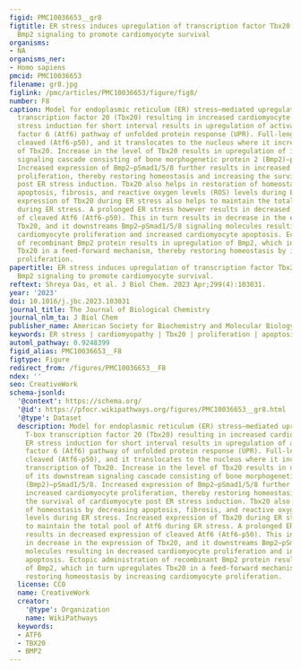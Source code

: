 ```yaml
---
figid: PMC10036653__gr8
figtitle: ER stress induces upregulation of transcription factor Tbx20 and downstream
  Bmp2 signaling to promote cardiomyocyte survival
organisms:
- NA
organisms_ner:
- Homo sapiens
pmcid: PMC10036653
filename: gr8.jpg
figlink: /pmc/articles/PMC10036653/figure/fig8/
number: F8
caption: Model for endoplasmic reticulum (ER) stress–mediated upregulation of T-box
  transcription factor 20 (Tbx20) resulting in increased cardiomyocyte survival. ER
  stress induction for short interval results in upregulation of activating transcription
  factor 6 (Atf6) pathway of unfolded protein response (UPR). Full-length Atf6 is
  cleaved (Atf6-p50), and it translocates to the nucleus where it increases the transcription
  of Tbx20. Increase in the level of Tbx20 results in upregulation of its downstream
  signaling cascade consisting of bone morphogenetic protein 2 (Bmp2)–pSmad1/5/8.
  Increased expression of Bmp2–pSmad1/5/8 further results in increased cardiomyocyte
  proliferation, thereby restoring homeostasis and increasing the survival of cardiomyocyte
  post ER stress induction. Tbx20 also helps in restoration of homeostasis by decreasing
  apoptosis, fibrosis, and reactive oxygen levels (ROS) levels during ER stress. Increased
  expression of Tbx20 during ER stress also helps to maintain the total pool of Atf6
  during ER stress. A prolonged ER stress however results in decreased expression
  of cleaved Atf6 (Atf6-p50). This in turn results in decrease in the expression of
  Tbx20, and it downstreams Bmp2–pSmad1/5/8 signaling molecules resulting in decreased
  cardiomyocyte proliferation and increased cardiomyocyte apoptosis. Ectopic administration
  of recombinant Bmp2 protein results in upregulation of Bmp2, which in turn upregulates
  Tbx20 in a feed-forward mechanism, thereby restoring homeostasis by increasing cardiomyocyte
  proliferation.
papertitle: ER stress induces upregulation of transcription factor Tbx20 and downstream
  Bmp2 signaling to promote cardiomyocyte survival.
reftext: Shreya Das, et al. J Biol Chem. 2023 Apr;299(4):103031.
year: '2023'
doi: 10.1016/j.jbc.2023.103031
journal_title: The Journal of Biological Chemistry
journal_nlm_ta: J Biol Chem
publisher_name: American Society for Biochemistry and Molecular Biology
keywords: ER stress | cardiomyopathy | Tbx20 | proliferation | apoptosis
automl_pathway: 0.9248399
figid_alias: PMC10036653__F8
figtype: Figure
redirect_from: /figures/PMC10036653__F8
ndex: ''
seo: CreativeWork
schema-jsonld:
  '@context': https://schema.org/
  '@id': https://pfocr.wikipathways.org/figures/PMC10036653__gr8.html
  '@type': Dataset
  description: Model for endoplasmic reticulum (ER) stress–mediated upregulation of
    T-box transcription factor 20 (Tbx20) resulting in increased cardiomyocyte survival.
    ER stress induction for short interval results in upregulation of activating transcription
    factor 6 (Atf6) pathway of unfolded protein response (UPR). Full-length Atf6 is
    cleaved (Atf6-p50), and it translocates to the nucleus where it increases the
    transcription of Tbx20. Increase in the level of Tbx20 results in upregulation
    of its downstream signaling cascade consisting of bone morphogenetic protein 2
    (Bmp2)–pSmad1/5/8. Increased expression of Bmp2–pSmad1/5/8 further results in
    increased cardiomyocyte proliferation, thereby restoring homeostasis and increasing
    the survival of cardiomyocyte post ER stress induction. Tbx20 also helps in restoration
    of homeostasis by decreasing apoptosis, fibrosis, and reactive oxygen levels (ROS)
    levels during ER stress. Increased expression of Tbx20 during ER stress also helps
    to maintain the total pool of Atf6 during ER stress. A prolonged ER stress however
    results in decreased expression of cleaved Atf6 (Atf6-p50). This in turn results
    in decrease in the expression of Tbx20, and it downstreams Bmp2–pSmad1/5/8 signaling
    molecules resulting in decreased cardiomyocyte proliferation and increased cardiomyocyte
    apoptosis. Ectopic administration of recombinant Bmp2 protein results in upregulation
    of Bmp2, which in turn upregulates Tbx20 in a feed-forward mechanism, thereby
    restoring homeostasis by increasing cardiomyocyte proliferation.
  license: CC0
  name: CreativeWork
  creator:
    '@type': Organization
    name: WikiPathways
  keywords:
  - ATF6
  - TBX20
  - BMP2
---
```

